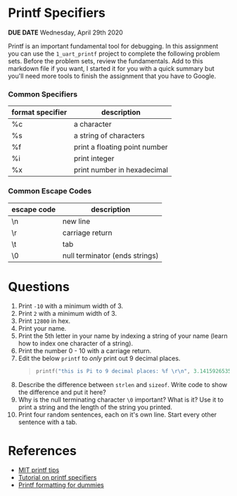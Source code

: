 

# Printf Specifiers
**DUE DATE** Wednesday, April 29th 2020  

Printf is an important fundamental tool for debugging. In this assignment you can use the `1_uart_printf` project to complete the following problem sets. Before the problem sets, review the fundamentals. Add to this markdown file if you want, I started it for you with a quick summary but you'll need more tools to finish the assignment that you have to Google. 

### Common Specifiers
| format specifier | description                   | 
|------------------|-------------------------------|
| %c               | a character                   |  
| %s               | a string of characters        | 
| %f               | print a floating point number |
| %i | print integer |
| %x | print number in hexadecimal |

### Common Escape Codes
| escape code | description                   | 
|------------------|-------------------------------|
| \n             | new line                |  
| \r             | carriage return     | 
| \t | tab |
| \0 | null terminator (ends strings) |

# Questions
1. Print `-10` with a minimum width of 3.
2. Print `2` with a minimum width of 3.
3. Print `12800` in hex. 
4. Print your name.
5. Print the 5th letter in your name by indexing a string of your name (learn how to index one character of a string).  
6. Print the number 0 - 10 with a carriage return.
7. Edit the below `printf` to *only* print out 9 decimal places.
   >```c
   >printf("this is Pi to 9 decimal places: %f \r\n", 3.141592653589793238462643);
   >```
8. Describe the difference between `strlen` and `sizeof`. Write code to show the difference and put it here?
9. Why is the null terminating character `\0` important? What is it? Use it to print a string and the length of the string you printed. 
10. Print four random sentences, each on it's own line. Start every other sentence with a tab.

# References
*  [MIT printf tips](http://web.mit.edu/10.001/Web/Course_Notes/c_Notes/tips_printf.html)
*  [Tutorial on printf specifiers](https://alvinalexander.com/programming/printf-format-cheat-sheet/)
*  [Printf formatting for dummies](https://www.dummies.com/programming/c/how-to-format-with-printf-in-c-programming/)
